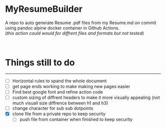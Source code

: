 # MyResumeBuilder
A repo to auto generate Resume .pdf files from my Resume.md on commit using pandoc alpine docker container in Github Actions. <br/>
(*this action could would for diffrent files and formats but not tested*)

<br/>

# Things still to do
---
- [ ] Horizontal rules to spand the whole document 
- [ ] get page ends working to make making new pages easier 
- [ ] Find best google font and refine action code 
- [ ] custom sizing of diffrent headers to make it more visually appealing (not much visuall size diffrence between h1 and h3)
- [ ] change character for sub sub dotpoints
- [x] clone file from a private repo to keep security
  - [ ] push file from container when finished to keep security   
